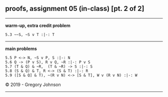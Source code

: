 ## proofs, assignment 05 (in-class) [pt. 2 of 2]

---

**warm-up, extra credit problem**

~~~{.ProofChecker .JohnsonSL options="fonts tabindent render" guides="fitch" points="2" late-credit="1"}
5.3 ~~S, ~S v T :|-: T
~~~

---

**main problems**

~~~{.ProofChecker .JohnsonSL options="fonts tabindent render" guides="fitch" points="20" late-credit="16"}
5.5 P <-> N, ~S v P, S :|-: N 
5.6 Q -> (P v S), R v Q, ~R :|-: P v S
5.7 (T & Q) & ~R,  (T & ~R) -> S :|-: S
5.8 (S & Q) & T, R <-> (S & T) :|-: R
5.9 ([S & Q] & T), ~(R v N) <-> [S & T], W v (R v N) :|-: W
~~~

<p>&copy; 2019 - <script>document.write(new Date().getFullYear())</script> Gregory Johnson</p>

---


